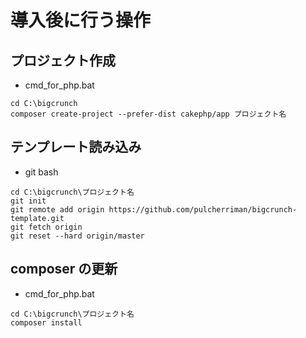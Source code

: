 # 導入後に行う操作

## プロジェクト作成
- cmd_for_php.bat
```
cd C:\bigcrunch
composer create-project --prefer-dist cakephp/app プロジェクト名
```

## テンプレート読み込み
- git bash
```
cd C:\bigcrunch\プロジェクト名
git init
git remote add origin https://github.com/pulcherriman/bigcrunch-template.git
git fetch origin
git reset --hard origin/master
```

## composer の更新
- cmd_for_php.bat
```
cd C:\bigcrunch\プロジェクト名
composer install
```